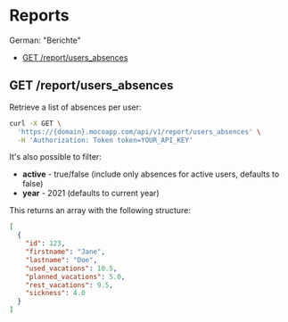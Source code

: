 # Reports

German: "Berichte"

<!-- TOC -->

- [GET /report/users_absences](#get-reportusers_absences)

<!-- /TOC -->

## GET /report/users_absences

Retrieve a list of absences per user:

```bash
curl -X GET \
  'https://{domain}.mocoapp.com/api/v1/report/users_absences' \
  -H 'Authorization: Token token=YOUR_API_KEY'
```

It's also possible to filter:

- **active** - true/false (include only absences for active users, defaults to false)
- **year** - 2021 (defaults to current year)

This returns an array with the following structure:

```json
[
  {
    "id": 123,
    "firstname": "Jane",
    "lastname": "Doe",
    "used_vacations": 10.5,
    "planned_vacations": 5.0,
    "rest_vacations": 9.5,
    "sickness": 4.0
  }
]
```
